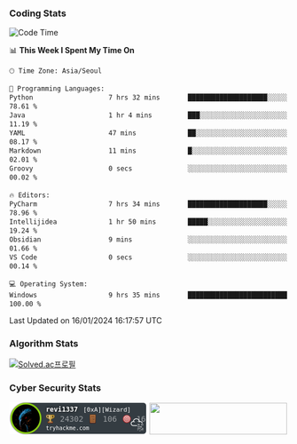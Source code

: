 ### Coding Stats

<!--START_SECTION:waka-->
![Code Time](http://img.shields.io/badge/Code%20Time-10%20hrs%202%20mins-blue)

📊 **This Week I Spent My Time On** 

```text
🕑︎ Time Zone: Asia/Seoul

💬 Programming Languages: 
Python                   7 hrs 32 mins       ████████████████████░░░░░   78.61 % 
Java                     1 hr 4 mins         ███░░░░░░░░░░░░░░░░░░░░░░   11.19 % 
YAML                     47 mins             ██░░░░░░░░░░░░░░░░░░░░░░░   08.17 % 
Markdown                 11 mins             █░░░░░░░░░░░░░░░░░░░░░░░░   02.01 % 
Groovy                   0 secs              ░░░░░░░░░░░░░░░░░░░░░░░░░   00.02 % 

🔥 Editors: 
PyCharm                  7 hrs 34 mins       ████████████████████░░░░░   78.96 % 
Intellijidea             1 hr 50 mins        █████░░░░░░░░░░░░░░░░░░░░   19.24 % 
Obsidian                 9 mins              ░░░░░░░░░░░░░░░░░░░░░░░░░   01.66 % 
VS Code                  0 secs              ░░░░░░░░░░░░░░░░░░░░░░░░░   00.14 % 

💻 Operating System: 
Windows                  9 hrs 35 mins       █████████████████████████   100.00 % 
```


 Last Updated on 16/01/2024 16:17:57 UTC
<!--END_SECTION:waka-->

### Algorithm Stats

[![Solved.ac프로필](http://mazassumnida.wtf/api/v2/generate_badge?boj=revi1337)](https://solved.ac/revi1337)

### Cyber Security Stats

[![revi1337's tryhackme stats](https://raw.githubusercontent.com/Revi1337/Revi1337/main/assets/thm_propic.png)][tryhackme]
[<img src="https://www.hackthebox.com/badge/image/1002993" width="248.01" height="57">][hackthebox]


[website]: https://revi1337.com
[tryhackme]: https://tryhackme.com/p/revi1337
[hackthebox]: https://app.hackthebox.com/profile/1002993
